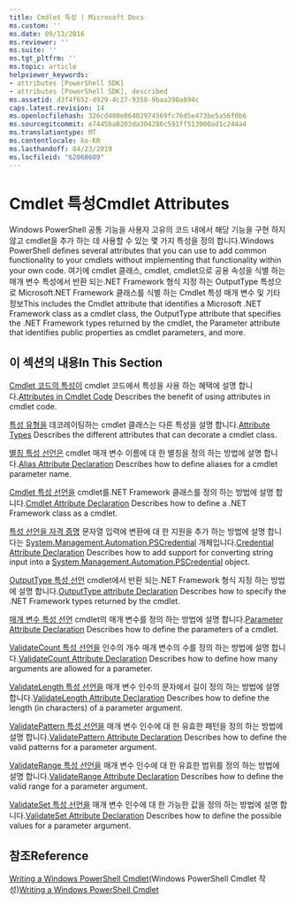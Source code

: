 ```yaml
---
title: Cmdlet 특성 | Microsoft Docs
ms.custom: ''
ms.date: 09/13/2016
ms.reviewer: ''
ms.suite: ''
ms.tgt_pltfrm: ''
ms.topic: article
helpviewer_keywords:
- attributes [PowerShell SDK]
- attributes [PowerShell SDK], described
ms.assetid: d3f4f652-d929-4c27-9358-9baa390a094c
caps.latest.revision: 14
ms.openlocfilehash: 326cd408e86402974569fc76d5e473be5a56f0b6
ms.sourcegitcommit: e7445ba8203da304286c591ff513900ad1c244a4
ms.translationtype: MT
ms.contentlocale: ko-KR
ms.lasthandoff: 04/23/2019
ms.locfileid: "62068609"
---
```

# <a name="cmdlet-attributes"></a><span data-ttu-id="5741f-102">Cmdlet 특성</span><span class="sxs-lookup"><span data-stu-id="5741f-102">Cmdlet Attributes</span></span>

<span data-ttu-id="5741f-103">Windows PowerShell 공통 기능을 사용자 고유의 코드 내에서 해당 기능을 구현 하지 않고 cmdlet을 추가 하는 데 사용할 수 있는 몇 가지 특성을 정의 합니다.</span><span class="sxs-lookup"><span data-stu-id="5741f-103">Windows PowerShell defines several attributes that you can use to add common functionality to your cmdlets without implementing that functionality within your own code.</span></span> <span data-ttu-id="5741f-104">여기에 cmdlet 클래스, cmdlet, cmdlet으로 공용 속성을 식별 하는 매개 변수 특성에서 반환 되는.NET Framework 형식 지정 하는 OutputType 특성으로 Microsoft.NET Framework 클래스를 식별 하는 Cmdlet 특성 매개 변수 및 기타 정보</span><span class="sxs-lookup"><span data-stu-id="5741f-104">This includes the Cmdlet attribute that identifies a Microsoft .NET Framework class as a cmdlet class, the OutputType attribute that specifies the .NET Framework types returned by the cmdlet, the Parameter attribute that identifies public properties as cmdlet parameters, and more.</span></span>

## <a name="in-this-section"></a><span data-ttu-id="5741f-105">이 섹션의 내용</span><span class="sxs-lookup"><span data-stu-id="5741f-105">In This Section</span></span>

<span data-ttu-id="5741f-106">[Cmdlet 코드의 특성이](./attributes-in-cmdlet-code.md) cmdlet 코드에서 특성을 사용 하는 혜택에 설명 합니다.</span><span class="sxs-lookup"><span data-stu-id="5741f-106">[Attributes in Cmdlet Code](./attributes-in-cmdlet-code.md) Describes the benefit of using attributes in cmdlet code.</span></span>

<span data-ttu-id="5741f-107">[특성 유형을](./attribute-types.md) 데코레이팅하는 cmdlet 클래스는 다른 특성을 설명 합니다.</span><span class="sxs-lookup"><span data-stu-id="5741f-107">[Attribute Types](./attribute-types.md) Describes the different attributes that can decorate a cmdlet class.</span></span>

<span data-ttu-id="5741f-108">[별칭 특성 선언은](./alias-attribute-declaration.md) cmdlet 매개 변수 이름에 대 한 별칭을 정의 하는 방법에 설명 합니다.</span><span class="sxs-lookup"><span data-stu-id="5741f-108">[Alias Attribute Declaration](./alias-attribute-declaration.md) Describes how to define aliases for a cmdlet parameter name.</span></span>

<span data-ttu-id="5741f-109">[Cmdlet 특성 선언을](./cmdlet-attribute-declaration.md) cmdlet를.NET Framework 클래스를 정의 하는 방법에 설명 합니다.</span><span class="sxs-lookup"><span data-stu-id="5741f-109">[Cmdlet Attribute Declaration](./cmdlet-attribute-declaration.md) Describes how to define a .NET Framework class as a cmdlet.</span></span>

<span data-ttu-id="5741f-110">[특성 선언을 자격 증명](./credential-attribute-declaration.md) 문자열 입력에 변환에 대 한 지원을 추가 하는 방법에 설명 합니다는 [System.Management.Automation.PSCredential](/dotnet/api/System.Management.Automation.PSCredential) 개체입니다.</span><span class="sxs-lookup"><span data-stu-id="5741f-110">[Credential Attribute Declaration](./credential-attribute-declaration.md) Describes how to add support for converting string input into a [System.Management.Automation.PSCredential](/dotnet/api/System.Management.Automation.PSCredential) object.</span></span>

<span data-ttu-id="5741f-111">[OutputType 특성 선언](./outputtype-attribute-declaration.md) cmdlet에서 반환 되는.NET Framework 형식 지정 하는 방법에 설명 합니다.</span><span class="sxs-lookup"><span data-stu-id="5741f-111">[OutputType attribute Declaration](./outputtype-attribute-declaration.md) Describes how to specify the .NET Framework types returned by the cmdlet.</span></span>

<span data-ttu-id="5741f-112">[매개 변수 특성 선언](./parameter-attribute-declaration.md) cmdlet의 매개 변수를 정의 하는 방법에 설명 합니다.</span><span class="sxs-lookup"><span data-stu-id="5741f-112">[Parameter Attribute Declaration](./parameter-attribute-declaration.md) Describes how to define the parameters of a cmdlet.</span></span>

<span data-ttu-id="5741f-113">[ValidateCount 특성 선언을](./validatecount-attribute-declaration.md) 인수의 개수 매개 변수의 수를 정의 하는 방법에 설명 합니다.</span><span class="sxs-lookup"><span data-stu-id="5741f-113">[ValidateCount Attribute Declaration](./validatecount-attribute-declaration.md) Describes how to define how many arguments are allowed for a parameter.</span></span>

<span data-ttu-id="5741f-114">[ValidateLength 특성 선언을](./validatelength-attribute-declaration.md) 매개 변수 인수의 문자에서 길이 정의 하는 방법에 설명 합니다.</span><span class="sxs-lookup"><span data-stu-id="5741f-114">[ValidateLength Attribute Declaration](./validatelength-attribute-declaration.md) Describes how to define the length (in characters) of a parameter argument.</span></span>

<span data-ttu-id="5741f-115">[ValidatePattern 특성 선언을](./validatepattern-attribute-declaration.md) 매개 변수 인수에 대 한 유효한 패턴을 정의 하는 방법에 설명 합니다.</span><span class="sxs-lookup"><span data-stu-id="5741f-115">[ValidatePattern Attribute Declaration](./validatepattern-attribute-declaration.md) Describes how to define the valid patterns for a parameter argument.</span></span>

<span data-ttu-id="5741f-116">[ValidateRange 특성 선언을](./validaterange-attribute-declaration.md) 매개 변수 인수에 대 한 유효한 범위를 정의 하는 방법에 설명 합니다.</span><span class="sxs-lookup"><span data-stu-id="5741f-116">[ValidateRange Attribute Declaration](./validaterange-attribute-declaration.md) Describes how to define the valid range for a parameter argument.</span></span>

<span data-ttu-id="5741f-117">[ValidateSet 특성 선언을](./validateset-attribute-declaration.md) 매개 변수 인수에 대 한 가능한 값을 정의 하는 방법에 설명 합니다.</span><span class="sxs-lookup"><span data-stu-id="5741f-117">[ValidateSet Attribute Declaration](./validateset-attribute-declaration.md) Describes how to define the possible values for a parameter argument.</span></span>

## <a name="reference"></a><span data-ttu-id="5741f-118">참조</span><span class="sxs-lookup"><span data-stu-id="5741f-118">Reference</span></span>

<span data-ttu-id="5741f-119">[Writing a Windows PowerShell Cmdlet](./writing-a-windows-powershell-cmdlet.md)(Windows PowerShell Cmdlet 작성)</span><span class="sxs-lookup"><span data-stu-id="5741f-119">[Writing a Windows PowerShell Cmdlet](./writing-a-windows-powershell-cmdlet.md)</span></span>
